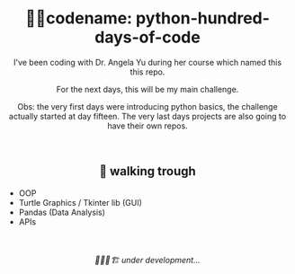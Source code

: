 <h1 align="center"> 🐱‍👤codename: python-hundred-days-of-code</h1>

<p align="center">I've been coding with Dr. Angela Yu during her course which named this this repo.</p>
<p align="center">For the next days, this will be my main challenge.</p>
<p align="center">Obs: the very first days were introducing python basics, the challenge actually started at day fifteen. The very last days projects are also going to have their own repos.</p>

<br/>

<h2 align="center"> 👣 walking trough </h2>

- OOP
- Turtle Graphics / Tkinter lib (GUI)
- Pandas (Data Analysis)
- APIs


<br/>

<h6 align="center"> 👷🏻‍♂️🏗 under development...</h6>
